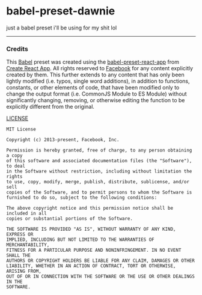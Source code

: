 # babel-preset-dawnie

just a babel preset i'll be using for my shit lol

---

### Credits

This [Babel](https://github.com/babel/babel) preset was created using the [babel-preset-react-app](https://github.com/facebook/create-react-app/tree/main/packages/babel-preset-react-app#README.md) from [Create React App](https://github.com/facebook/create-react-app).
All rights reserved to [Facebook](https://github.com/facebook/) for any content explicitly created by them.
This further extends to any content that has only been lightly modified (i.e. typos, single word additions), in addition to functions, constants, or other elements of code, that have been modified only to change the output format (i.e. CommonJS Module to ES Module) without significantly changing, removing, or otherwise editing the function to be explicitly different from the original.

[LICENSE](https://github.com/facebook/create-react-app/blob/main/packages/babel-preset-react-app/LICENSE)

```plaintext
MIT License

Copyright (c) 2013-present, Facebook, Inc.

Permission is hereby granted, free of charge, to any person obtaining a copy
of this software and associated documentation files (the "Software"), to deal
in the Software without restriction, including without limitation the rights
to use, copy, modify, merge, publish, distribute, sublicense, and/or sell
copies of the Software, and to permit persons to whom the Software is
furnished to do so, subject to the following conditions:

The above copyright notice and this permission notice shall be included in all
copies or substantial portions of the Software.

THE SOFTWARE IS PROVIDED "AS IS", WITHOUT WARRANTY OF ANY KIND, EXPRESS OR
IMPLIED, INCLUDING BUT NOT LIMITED TO THE WARRANTIES OF MERCHANTABILITY,
FITNESS FOR A PARTICULAR PURPOSE AND NONINFRINGEMENT. IN NO EVENT SHALL THE
AUTHORS OR COPYRIGHT HOLDERS BE LIABLE FOR ANY CLAIM, DAMAGES OR OTHER
LIABILITY, WHETHER IN AN ACTION OF CONTRACT, TORT OR OTHERWISE, ARISING FROM,
OUT OF OR IN CONNECTION WITH THE SOFTWARE OR THE USE OR OTHER DEALINGS IN THE
SOFTWARE.
```
